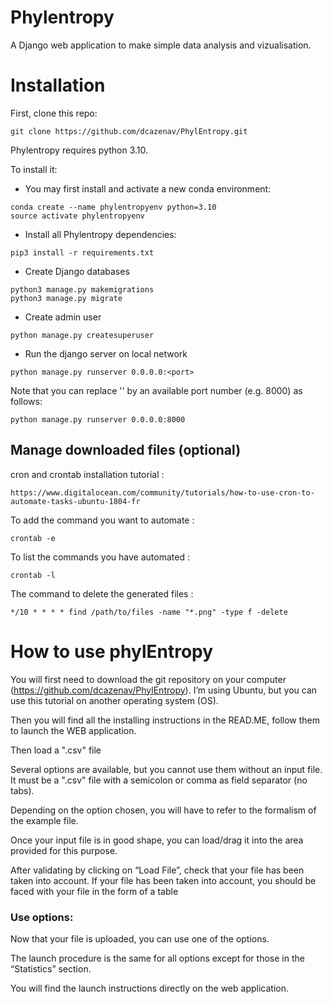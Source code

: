 # Phylentropy


A Django web application to make simple data analysis and vizualisation.

# Installation

First, clone this repo:
```
git clone https://github.com/dcazenav/PhylEntropy.git
```

Phylentropy requires python 3.10.

To install it:

* You may first install and activate a new conda environment:

```
conda create --name phylentropyenv python=3.10
source activate phylentropyenv
```

* Install all Phylentropy dependencies:

```
pip3 install -r requirements.txt
```

* Create Django databases

```
python3 manage.py makemigrations
python3 manage.py migrate
```

* Create admin user

```
python manage.py createsuperuser
```

* Run the django server on local network

```
python manage.py runserver 0.0.0.0:<port>
```

Note that you can replace '<port>' by an available port number (e.g. 8000) as follows:
```
python manage.py runserver 0.0.0.0:8000
```

## Manage downloaded files (optional)

cron and crontab installation tutorial :

```
https://www.digitalocean.com/community/tutorials/how-to-use-cron-to-automate-tasks-ubuntu-1804-fr
```

To add the command you want to automate :

```
crontab -e
``` 
To list the commands you have automated :

```
crontab -l
``` 
The command to delete the generated files :

```
*/10 * * * * find /path/to/files -name "*.png" -type f -delete

``` 

# How to use phylEntropy

You will first need to download the git repository on your computer (https://github.com/dcazenav/PhylEntropy).
I’m using Ubuntu, but you can use this tutorial on another operating system (OS).

Then you will find all the installing instructions in the READ.ME, follow them to launch the WEB application.

Then load a ".csv" file

Several options are available, but you cannot use them without an input file. It must be a ".csv" file with a semicolon or comma as field separator (no tabs).

Depending on the option chosen, you will have to refer to the formalism of the example file.

Once your input file is in good shape, you can load/drag it into the area provided for this purpose.


After validating by clicking on “Load File”, check that your file has been taken into account.
If your file has been taken into account, you should be faced with your file in the form of a table


### Use options:

Now that your file is uploaded, you can use one of the options.

The launch procedure is the same for all options except for those in the “Statistics” section.

You will find the launch instructions directly on the web application.







